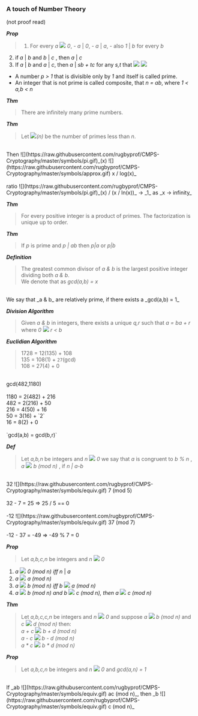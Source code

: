 ### A touch of Number Theory
(not proof read)

___Prop___

>1. For every _a_ ![](https://raw.githubusercontent.com/rugbyprof/CMPS-Cryptography/master/symbols/neq.gif) _0_, 
    - _a_ | _0_, 
    - _a_ | _a_, 
    - also _1_ | _b_ for every _b_
2. if _a_ | _b_ and _b_ | _c_ , then _a_ | _c_
3. If _a_ | _b_ and _a_ | _c_, then _a_ | _sb + tc_ for any _s,t_ that ![](https://raw.githubusercontent.com/rugbyprof/CMPS-Cryptography/master/symbols/in.gif) ![](https://raw.githubusercontent.com/rugbyprof/CMPS-Cryptography/master/symbols/integers.gif)

- A number _p > 1_ that is divisible only by _1_ and itself is called prime.
- An integer that is not prime is called composite, that _n = ab_, where _1 < a,b < n_

___Thm___
>There are infinitely many prime numbers.

___Thm___
>Let ![](https://raw.githubusercontent.com/rugbyprof/CMPS-Cryptography/master/symbols/pi.gif)_(n)_ be the number of primes less than _n_. <br>
<br>
Then ![](https://raw.githubusercontent.com/rugbyprof/CMPS-Cryptography/master/symbols/pi.gif)_(x) ![](https://raw.githubusercontent.com/rugbyprof/CMPS-Cryptography/master/symbols/approx.gif) x / log(x)_ <br>
<br>
ratio ![](https://raw.githubusercontent.com/rugbyprof/CMPS-Cryptography/master/symbols/pi.gif)_(x) / (x / ln(x))_ -> _1_ as _x -> infinity_

___Thm___
>For every positive integer is a product of primes. The factorization is unique up to order.

___Thm___
>If _p_ is prime and _p | ab_ then _p|a_ or _p|b_

___Definition___ 
>The greatest common divisor of _a & b_ is the largest positive integer dividing both _a & b_.<br>
We denote that as _gcd(a,b) = x_
<br>
We say that _a & b_ are relatively prime, if there exists a _gcd(a,b) = 1_

___Division Algorithm___
>Given _a & b_ in integers, there exists a unique _q,r_ such that _a = ba + r_ where _0_ ![](https://raw.githubusercontent.com/rugbyprof/CMPS-Cryptography/master/symbols/leq.gif) _r < b_

___Euclidian Algorithm___
>1728 = 12(135) + 108<br>
135 = 108(1) + `27`(gcd)<br>
108 = 27(4) + 0<br>
<br>
gcd(482,1180)<br>
<br>
1180 = 2(482) + 216<br>
482 = 2(216) + 50<br>
216 = 4(50) + 16<br>
50 = 3(16) + `2`<br>
16 = 8(2) + 0<br>
<br>
`gcd(a,b) = gcd(b,r)`<br>

___Def___
>Let _a,b,n_ be integers and _n_ ![](https://raw.githubusercontent.com/rugbyprof/CMPS-Cryptography/master/symbols/equiv.gif) _0_
we say that _a_ is congruent to _b % n_ , _a ![](https://raw.githubusercontent.com/rugbyprof/CMPS-Cryptography/master/symbols/equiv.gif) b (mod n)_ , if _n | a-b_
<br>
32 ![](https://raw.githubusercontent.com/rugbyprof/CMPS-Cryptography/master/symbols/equiv.gif) 7 (mod 5)<br>
<br>
32 - 7 = 25 => 25 / 5 == 0<br>
<br>
-12 ![](https://raw.githubusercontent.com/rugbyprof/CMPS-Cryptography/master/symbols/equiv.gif) 37 (mod 7)<br>
<br>
-12 - 37 = -49 => -49 % 7 = 0<br>

___Prop___
>Let _a,b,c,n_ be integers and _n ![](https://raw.githubusercontent.com/rugbyprof/CMPS-Cryptography/master/symbols/neq.gif) 0_<br>
1. _a ![](https://raw.githubusercontent.com/rugbyprof/CMPS-Cryptography/master/symbols/equiv.gif) 0 (mod n) iff n_ | _a_<br>
2. _a ![](https://raw.githubusercontent.com/rugbyprof/CMPS-Cryptography/master/symbols/equiv.gif) a (mod n)_<br>
3. _a ![](https://raw.githubusercontent.com/rugbyprof/CMPS-Cryptography/master/symbols/equiv.gif) b (mod n) iff b ![](https://raw.githubusercontent.com/rugbyprof/CMPS-Cryptography/master/symbols/equiv.gif) a (mod n)_<br>
4. _a ![](https://raw.githubusercontent.com/rugbyprof/CMPS-Cryptography/master/symbols/equiv.gif) b (mod n) and b ![](https://raw.githubusercontent.com/rugbyprof/CMPS-Cryptography/master/symbols/equiv.gif) c (mod n), then a ![](https://raw.githubusercontent.com/rugbyprof/CMPS-Cryptography/master/symbols/equiv.gif) c (mod n)_<br>

___Thm___
>Let _a,b,c,c,n_ be integers and _n ![](https://raw.githubusercontent.com/rugbyprof/CMPS-Cryptography/master/symbols/neq.gif) 0_
and suppose _a ![](https://raw.githubusercontent.com/rugbyprof/CMPS-Cryptography/master/symbols/equiv.gif) b (mod n)_ and _c ![](https://raw.githubusercontent.com/rugbyprof/CMPS-Cryptography/master/symbols/equiv.gif) d (mod n)_
then:<br>
_a + c ![](https://raw.githubusercontent.com/rugbyprof/CMPS-Cryptography/master/symbols/equiv.gif) b + d (mod n)_<br>
_a - c ![](https://raw.githubusercontent.com/rugbyprof/CMPS-Cryptography/master/symbols/equiv.gif) b - d (mod n)_<br>
_a * c ![](https://raw.githubusercontent.com/rugbyprof/CMPS-Cryptography/master/symbols/equiv.gif) b * d (mod n)_<br>

___Prop___
>Let _a,b,c,n_ be integers and _n ![](https://raw.githubusercontent.com/rugbyprof/CMPS-Cryptography/master/symbols/neq.gif) 0_
and _gcd(a,n) = 1_
<br>
If _ab ![](https://raw.githubusercontent.com/rugbyprof/CMPS-Cryptography/master/symbols/equiv.gif) ac (mod n)_, then _b ![](https://raw.githubusercontent.com/rugbyprof/CMPS-Cryptography/master/symbols/equiv.gif) c (mod n)_

